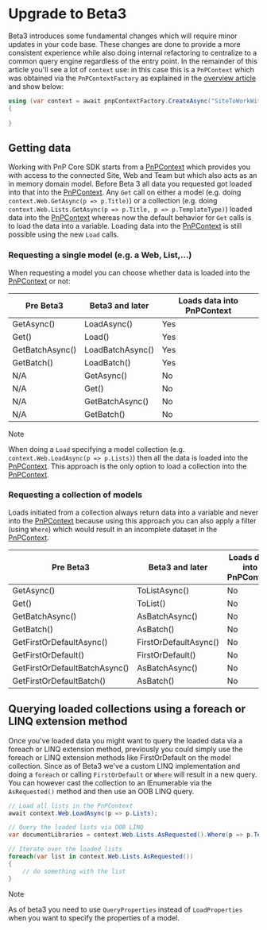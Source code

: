 # Upgrade to Beta3

Beta3 introduces some fundamental changes which will require minor updates in your code base. These changes are done to provide a more consistent experience while also doing internal refactoring to centralize to a common query engine regardless of the entry point. In the remainder of this article you'll see a lot of `context` use: in this case this is a `PnPContext` which was obtained via the `PnPContextFactory` as explained in the [overview article](readme.md) and show below:

```csharp
using (var context = await pnpContextFactory.CreateAsync("SiteToWorkWith"))
{
    
}
```

## Getting data

Working with PnP Core SDK starts from a [PnPContext](https://pnp.github.io/pnpcore/api/PnP.Core.Services.PnPContext.html) which provides you with access to the connected Site, Web and Team but which also acts as an in memory domain model. Before Beta 3 all data you requested got loaded into that into the [PnPContext](https://pnp.github.io/pnpcore/api/PnP.Core.Services.PnPContext.html). Any `Get` call on either a model (e.g. doing `context.Web.GetAsync(p => p.Title)`) or a collection (e.g. doing `context.Web.Lists.GetAsync(p => p.Title, p => p.TemplateType)`) loaded data into the [PnPContext](https://pnp.github.io/pnpcore/api/PnP.Core.Services.PnPContext.html) whereas now the default behavior for `Get` calls is to load the data into a variable. Loading data into the [PnPContext](https://pnp.github.io/pnpcore/api/PnP.Core.Services.PnPContext.html) is still possible using the new `Load` calls.

### Requesting a single model (e.g. a Web, List,...)

When requesting a model you can choose whether data is loaded into the [PnPContext](https://pnp.github.io/pnpcore/api/PnP.Core.Services.PnPContext.html) or not:

Pre Beta3 | Beta3 and later | Loads data into PnPContext
----------|-----------------|-------------------------
GetAsync() | LoadAsync() | Yes
Get() | Load() | Yes
GetBatchAsync() | LoadBatchAsync() | Yes
GetBatch() | LoadBatch() | Yes
N/A | GetAsync() | No
N/A | Get() | No
N/A | GetBatchAsync() | No
N/A | GetBatch() | No

> [!Note]
> When doing a `Load` specifying a model collection (e.g. `context.Web.LoadAsync(p => p.Lists)`) then all the data is loaded into the [PnPContext](https://pnp.github.io/pnpcore/api/PnP.Core.Services.PnPContext.html). This approach is the only option to load a collection into the [PnPContext](https://pnp.github.io/pnpcore/api/PnP.Core.Services.PnPContext.html).

### Requesting a collection of models

Loads initiated from a collection always return data into a variable and never into the [PnPContext](https://pnp.github.io/pnpcore/api/PnP.Core.Services.PnPContext.html) because using this approach you can also apply a filter (using `Where`) which would result in an incomplete dataset in the [PnPContext](https://pnp.github.io/pnpcore/api/PnP.Core.Services.PnPContext.html).

Pre Beta3 | Beta3 and later | Loads data into PnPContext
----------|-----------------|-------------------------
GetAsync() | ToListAsync() | No
Get() | ToList() | No
GetBatchAsync() | AsBatchAsync() | No
GetBatch() | AsBatch() | No
GetFirstOrDefaultAsync() | FirstOrDefaultAsync() | No
GetFirstOrDefault() | FirstOrDefault() | No
GetFirstOrDefaultBatchAsync() | AsBatchAsync() | No
GetFirstOrDefaultBatch() | AsBatch() | No

## Querying loaded collections using a foreach or LINQ extension method

Once you've loaded data you might want to query the loaded data via a foreach or LINQ extension method, previously you could simply use the foreach or LINQ extension methods like FirstOrDefault on the model collection. Since as of Beta3 we've a custom LINQ implementation and doing a `foreach` or calling `FirstOrDefault` or `Where` will result in a new query. You can however cast the collection to an IEnumerable via the `AsRequested()` method and then use an OOB LINQ query.

```csharp
// Load all lists in the PnPContext
await context.Web.LoadAsync(p => p.Lists);

// Query the loaded lists via OOB LINQ
var documentLibraries = context.Web.Lists.AsRequested().Where(p => p.TemplateType == ListTemplateType.DocumentLibrary);

// Iterate over the loaded lists
foreach(var list in context.Web.Lists.AsRequested())
{
    // do something with the list
}
```

> [!Note]
> As of beta3 you need to use `QueryProperties` instead of `LoadProperties` when you want to specify the properties of a model.
